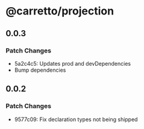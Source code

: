 # @carretto/projection

## 0.0.3

### Patch Changes

- 5a2c4c5: Updates prod and devDependencies
- Bump dependencies

## 0.0.2

### Patch Changes

- 9577c09: Fix declaration types not being shipped
